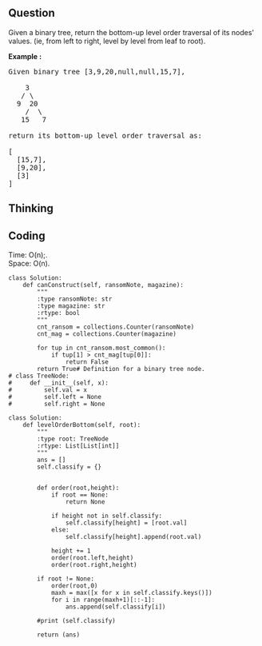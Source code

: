 ## Question
Given a binary tree, return the bottom-up level order traversal of its nodes' values. (ie, from left to right, level by level from leaf to root).

**Example :**
<pre>
Given binary tree [3,9,20,null,null,15,7],

    3
   / \
  9  20
    /  \
   15   7

return its bottom-up level order traversal as:

[
  [15,7],
  [9,20],
  [3]
]
</pre>


## Thinking


## Coding
Time: O(n);. </br>
Space: O(n).
```python3
class Solution:
    def canConstruct(self, ransomNote, magazine):
        """
        :type ransomNote: str
        :type magazine: str
        :rtype: bool
        """
        cnt_ransom = collections.Counter(ransomNote)
        cnt_mag = collections.Counter(magazine)
        
        for tup in cnt_ransom.most_common():
            if tup[1] > cnt_mag[tup[0]]:
                return False
        return True# Definition for a binary tree node.
# class TreeNode:
#     def __init__(self, x):
#         self.val = x
#         self.left = None
#         self.right = None

class Solution:
    def levelOrderBottom(self, root):
        """
        :type root: TreeNode
        :rtype: List[List[int]]
        """
        ans = []
        self.classify = {}
        
        
        def order(root,height):        
            if root == None:
                return None
            
            if height not in self.classify:
                self.classify[height] = [root.val]
            else:
                self.classify[height].append(root.val)
            
            height += 1
            order(root.left,height)
            order(root.right,height)
                
        if root != None:
            order(root,0)
            maxh = max([x for x in self.classify.keys()])
            for i in range(maxh+1)[::-1]:
                ans.append(self.classify[i])
        
        #print (self.classify)
        
        return (ans)
```
